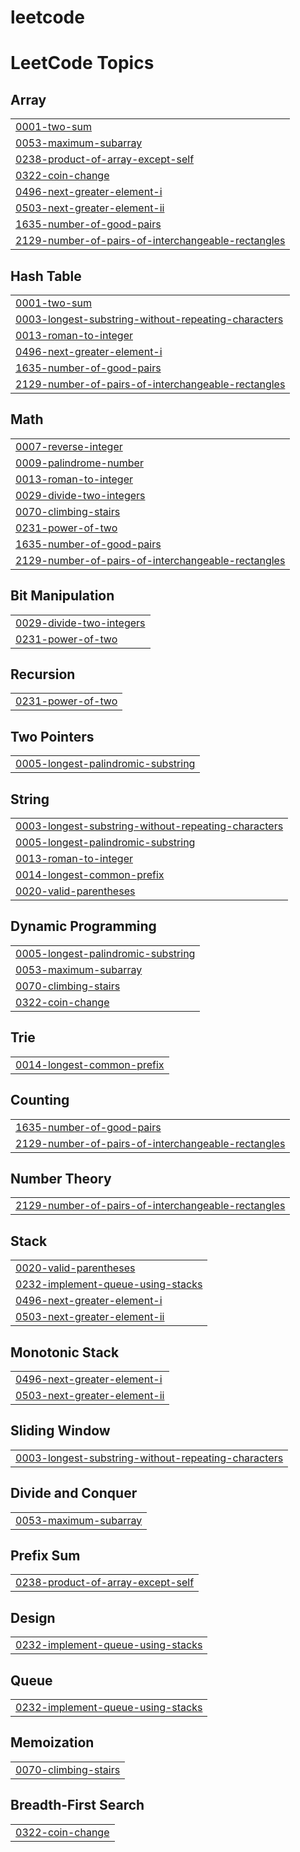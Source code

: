# leetcode
<!---LeetCode Topics Start-->
# LeetCode Topics
## Array
|  |
| ------- |
| [0001-two-sum](https://github.com/KNagaHarshitha/leetcode/tree/master/0001-two-sum) |
| [0053-maximum-subarray](https://github.com/KNagaHarshitha/leetcode/tree/master/0053-maximum-subarray) |
| [0238-product-of-array-except-self](https://github.com/KNagaHarshitha/leetcode/tree/master/0238-product-of-array-except-self) |
| [0322-coin-change](https://github.com/KNagaHarshitha/leetcode/tree/master/0322-coin-change) |
| [0496-next-greater-element-i](https://github.com/KNagaHarshitha/leetcode/tree/master/0496-next-greater-element-i) |
| [0503-next-greater-element-ii](https://github.com/KNagaHarshitha/leetcode/tree/master/0503-next-greater-element-ii) |
| [1635-number-of-good-pairs](https://github.com/KNagaHarshitha/leetcode/tree/master/1635-number-of-good-pairs) |
| [2129-number-of-pairs-of-interchangeable-rectangles](https://github.com/KNagaHarshitha/leetcode/tree/master/2129-number-of-pairs-of-interchangeable-rectangles) |
## Hash Table
|  |
| ------- |
| [0001-two-sum](https://github.com/KNagaHarshitha/leetcode/tree/master/0001-two-sum) |
| [0003-longest-substring-without-repeating-characters](https://github.com/KNagaHarshitha/leetcode/tree/master/0003-longest-substring-without-repeating-characters) |
| [0013-roman-to-integer](https://github.com/KNagaHarshitha/leetcode/tree/master/0013-roman-to-integer) |
| [0496-next-greater-element-i](https://github.com/KNagaHarshitha/leetcode/tree/master/0496-next-greater-element-i) |
| [1635-number-of-good-pairs](https://github.com/KNagaHarshitha/leetcode/tree/master/1635-number-of-good-pairs) |
| [2129-number-of-pairs-of-interchangeable-rectangles](https://github.com/KNagaHarshitha/leetcode/tree/master/2129-number-of-pairs-of-interchangeable-rectangles) |
## Math
|  |
| ------- |
| [0007-reverse-integer](https://github.com/KNagaHarshitha/leetcode/tree/master/0007-reverse-integer) |
| [0009-palindrome-number](https://github.com/KNagaHarshitha/leetcode/tree/master/0009-palindrome-number) |
| [0013-roman-to-integer](https://github.com/KNagaHarshitha/leetcode/tree/master/0013-roman-to-integer) |
| [0029-divide-two-integers](https://github.com/KNagaHarshitha/leetcode/tree/master/0029-divide-two-integers) |
| [0070-climbing-stairs](https://github.com/KNagaHarshitha/leetcode/tree/master/0070-climbing-stairs) |
| [0231-power-of-two](https://github.com/KNagaHarshitha/leetcode/tree/master/0231-power-of-two) |
| [1635-number-of-good-pairs](https://github.com/KNagaHarshitha/leetcode/tree/master/1635-number-of-good-pairs) |
| [2129-number-of-pairs-of-interchangeable-rectangles](https://github.com/KNagaHarshitha/leetcode/tree/master/2129-number-of-pairs-of-interchangeable-rectangles) |
## Bit Manipulation
|  |
| ------- |
| [0029-divide-two-integers](https://github.com/KNagaHarshitha/leetcode/tree/master/0029-divide-two-integers) |
| [0231-power-of-two](https://github.com/KNagaHarshitha/leetcode/tree/master/0231-power-of-two) |
## Recursion
|  |
| ------- |
| [0231-power-of-two](https://github.com/KNagaHarshitha/leetcode/tree/master/0231-power-of-two) |
## Two Pointers
|  |
| ------- |
| [0005-longest-palindromic-substring](https://github.com/KNagaHarshitha/leetcode/tree/master/0005-longest-palindromic-substring) |
## String
|  |
| ------- |
| [0003-longest-substring-without-repeating-characters](https://github.com/KNagaHarshitha/leetcode/tree/master/0003-longest-substring-without-repeating-characters) |
| [0005-longest-palindromic-substring](https://github.com/KNagaHarshitha/leetcode/tree/master/0005-longest-palindromic-substring) |
| [0013-roman-to-integer](https://github.com/KNagaHarshitha/leetcode/tree/master/0013-roman-to-integer) |
| [0014-longest-common-prefix](https://github.com/KNagaHarshitha/leetcode/tree/master/0014-longest-common-prefix) |
| [0020-valid-parentheses](https://github.com/KNagaHarshitha/leetcode/tree/master/0020-valid-parentheses) |
## Dynamic Programming
|  |
| ------- |
| [0005-longest-palindromic-substring](https://github.com/KNagaHarshitha/leetcode/tree/master/0005-longest-palindromic-substring) |
| [0053-maximum-subarray](https://github.com/KNagaHarshitha/leetcode/tree/master/0053-maximum-subarray) |
| [0070-climbing-stairs](https://github.com/KNagaHarshitha/leetcode/tree/master/0070-climbing-stairs) |
| [0322-coin-change](https://github.com/KNagaHarshitha/leetcode/tree/master/0322-coin-change) |
## Trie
|  |
| ------- |
| [0014-longest-common-prefix](https://github.com/KNagaHarshitha/leetcode/tree/master/0014-longest-common-prefix) |
## Counting
|  |
| ------- |
| [1635-number-of-good-pairs](https://github.com/KNagaHarshitha/leetcode/tree/master/1635-number-of-good-pairs) |
| [2129-number-of-pairs-of-interchangeable-rectangles](https://github.com/KNagaHarshitha/leetcode/tree/master/2129-number-of-pairs-of-interchangeable-rectangles) |
## Number Theory
|  |
| ------- |
| [2129-number-of-pairs-of-interchangeable-rectangles](https://github.com/KNagaHarshitha/leetcode/tree/master/2129-number-of-pairs-of-interchangeable-rectangles) |
## Stack
|  |
| ------- |
| [0020-valid-parentheses](https://github.com/KNagaHarshitha/leetcode/tree/master/0020-valid-parentheses) |
| [0232-implement-queue-using-stacks](https://github.com/KNagaHarshitha/leetcode/tree/master/0232-implement-queue-using-stacks) |
| [0496-next-greater-element-i](https://github.com/KNagaHarshitha/leetcode/tree/master/0496-next-greater-element-i) |
| [0503-next-greater-element-ii](https://github.com/KNagaHarshitha/leetcode/tree/master/0503-next-greater-element-ii) |
## Monotonic Stack
|  |
| ------- |
| [0496-next-greater-element-i](https://github.com/KNagaHarshitha/leetcode/tree/master/0496-next-greater-element-i) |
| [0503-next-greater-element-ii](https://github.com/KNagaHarshitha/leetcode/tree/master/0503-next-greater-element-ii) |
## Sliding Window
|  |
| ------- |
| [0003-longest-substring-without-repeating-characters](https://github.com/KNagaHarshitha/leetcode/tree/master/0003-longest-substring-without-repeating-characters) |
## Divide and Conquer
|  |
| ------- |
| [0053-maximum-subarray](https://github.com/KNagaHarshitha/leetcode/tree/master/0053-maximum-subarray) |
## Prefix Sum
|  |
| ------- |
| [0238-product-of-array-except-self](https://github.com/KNagaHarshitha/leetcode/tree/master/0238-product-of-array-except-self) |
## Design
|  |
| ------- |
| [0232-implement-queue-using-stacks](https://github.com/KNagaHarshitha/leetcode/tree/master/0232-implement-queue-using-stacks) |
## Queue
|  |
| ------- |
| [0232-implement-queue-using-stacks](https://github.com/KNagaHarshitha/leetcode/tree/master/0232-implement-queue-using-stacks) |
## Memoization
|  |
| ------- |
| [0070-climbing-stairs](https://github.com/KNagaHarshitha/leetcode/tree/master/0070-climbing-stairs) |
## Breadth-First Search
|  |
| ------- |
| [0322-coin-change](https://github.com/KNagaHarshitha/leetcode/tree/master/0322-coin-change) |
<!---LeetCode Topics End-->